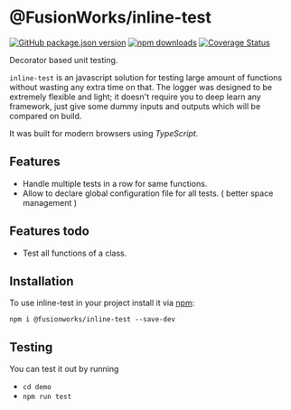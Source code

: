# @FusionWorks/inline-test

[![GitHub package.json version](https://img.shields.io/github/package-json/v/FusionWorks/inline-test.svg?label=Version)](https://github.com/FusionWorks/inline-test) 
[![npm downloads](https://img.shields.io/npm/dm/@fusionworks/inline-test.svg)](https://npmjs.org/@fusionworks/inline-test)
[![Coverage Status](https://coveralls.io/repos/github/grigoreme/inline-test/badge.svg?branch=master)](https://coveralls.io/github/FusionWorks/inline-test?branch=master) 

Decorator based unit testing.

`inline-test` is an javascript solution for testing large amount of functions without wasting any extra time on that. The logger was designed to be extremely flexible and light; it doesn't require you to deep learn any framework, just give some dummy inputs and outputs which will be compared on build.

It was built for modern browsers using _TypeScript_.

## Features

- Handle multiple tests in a row for same functions.
- Allow to declare global configuration file for all tests. ( better space management )

## Features todo

- Test all functions of a class.

## Installation

To use inline-test in your project install it via [npm](https://www.npmjs.com/package/@fusionworks/inline-test):

```
npm i @fusionworks/inline-test --save-dev
```

## Testing

You can test it out by running

- `cd demo`
- `npm run test`
